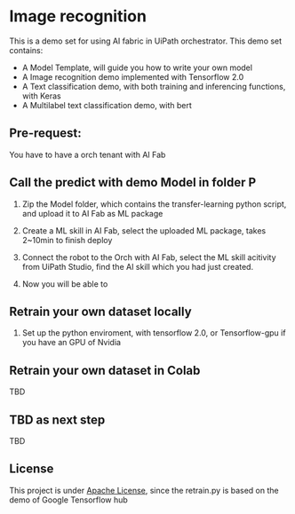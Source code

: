 # Image recognition 
This is a demo set for using AI fabric in UiPath orchestrator.
This demo set contains:
- A Model Template, will guide you how to write your own model 
- A Image recognition demo implemented with Tensorflow 2.0
- A Text classification demo, with both training and inferencing functions, with Keras
- A Multilabel text classification demo, with bert

## Pre-request: 
You have to have a orch tenant with AI Fab

## Call the predict with demo Model in folder P
1. Zip the Model folder, which contains the transfer-learning python script, and upload it to AI Fab as ML package
   
2. Create a ML skill in AI Fab, select the uploaded ML package, takes 2~10min to finish deploy

3. Connect the robot to the Orch with AI Fab, select the ML skill acitivity from UiPath Studio, find the AI skill which you had just created.

4. Now you will be able to 

## Retrain your own dataset locally
1. Set up the python enviroment, with tensorflow 2.0, or Tensorflow-gpu if you have an GPU of Nvidia

## Retrain your own dataset in Colab
TBD

## TBD as next step
TBD

## License
This project is under [Apache License](http://www.apache.org/licenses/LICENSE-2.0), since the retrain.py is based on the demo of Google Tensorflow hub
